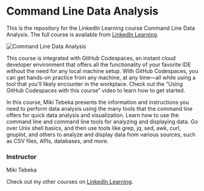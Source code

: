 # Command Line Data Analysis
This is the repository for the LinkedIn Learning course Command Line Data Analysis. The full course is available from [LinkedIn Learning][lil-course-url].

![Command Line Data Analysis][lil-thumbnail-url] 

This course is integrated with GitHub Codespaces, an instant cloud developer environment that offers all the functionality of your favorite IDE without the need for any local machine setup. With GitHub Codespaces, you can get hands-on practice from any machine, at any time—all while using a tool that you’ll likely encounter in the workplace. Check out the “Using GitHub Codespaces with this course” video to learn how to get started.


 
In this course, Miki Tebeka presents the information and instructions you need to perform data analysis using the many tools that the command line offers for quick data analysis and visualization. Learn how to use the command line and command line tools for analyzing and displaying data. Go over Unix shell basics, and then use tools like grep, jq, sed, awk, curl, gnuplot, and others to analyze and display data from various sources, such as CSV files, APIs, databases, and more.


### Instructor

Miki Tebeka 
                            


                            

Check out my other courses on [LinkedIn Learning](https://www.linkedin.com/learning/instructors/miki-tebeka).

[lil-course-url]: https://www.linkedin.com/learning/command-line-data-analysis?dApp=59033956&leis=LAA
[lil-thumbnail-url]: https://media.licdn.com/dms/image/D560DAQH3qx2SQP-YyQ/learning-public-crop_675_1200/0/1682462912551?e=2147483647&v=beta&t=bOhFHGMBnF2fJfkNga9mLglFyh9kVns0D4DBOo-xQx8
